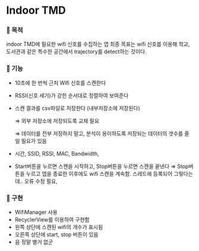 # Indoor TMD

### 🔸 목적

indoor TMD에 필요한 wifi 신호를 수집하는 앱 
최종 목표는 wifi 신호를 이용해 학교, 도서관과 같은 특수한 공간에서 trajectory를 detect하는 것이다. 

### 🔸 기능

- 10초에 한 번씩 근처 Wifi 신호를 스캔한다
- RSSI(신호 세기)가 강한 순서대로 정렬하여 보여준다
- 스캔 결과를 csv파일로 저장한다 (내부저장소에 저장된다)

    ⇒ 외부 저장소에 저장되도록 교체 필요

    ⇒ 데이터를 전부 저장하지 말고, 분석이 용이하도록 저장되는 데이터의 갯수를 줄일 필요가 있음

- 시간, SSID, RSSI, MAC, Bandwidth,
- Start버튼을 누르면 스캔을 시작하고, Stop버튼을 누르면 스캔을 끝낸다 ⇒ Stop버튼을 누르고 앱을 종료한 이후에도 wifi 스캔을 계속함. 스레드에 등록되어 그렇다는데.. 오류 수정 필요,

### 🔸 구현

- WifiManager 사용
- RecyclerView를 이용하여 구현함
- 왼쪽 상단에 스캔된 wifi의 개수가 표시됨
- 오른쪽 상단에 start, stop 버튼이 있음
- 음 정말 별거 없군
